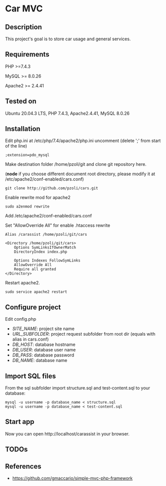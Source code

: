 # Car MVC

## Description
This project's goal is to store car usage and general services.

## Requirements
PHP >=7.4.3

MySQL >= 8.0.26

Apache2 >= 2.4.41

## Tested on 
Ubuntu 20.04.3 LTS, PHP 7.4.3, Apache2.4.41, MySQL 8.0.26

## Installation

Edit php.ini at /etc/php/7.4/apache2/php.ini uncomment (delete ';' from start of the line)

```
;extension=pdo_mysql
```

Make destination folder /home/pzoli/git and clone git repository here. 

(**node** if you choose different document root directory, please modify it at /etc/apache2/conf-enabled/cars.conf)

```
git clone http://github.com/pzoli/cars.git
```

Enable rewrite mod for apache2

```
sudo a2enmod rewrite
```

Add /etc/apache2/conf-enabled/cars.conf

Set "AllowOverride All" for enable .htaccess rewrite

```
Alias /carassist /home/pzoli/git/cars

<Directory /home/pzoli/git/cars>
    Options SymLinksIfOwnerMatch
    DirectoryIndex index.php

    Options Indexes FollowSymLinks
    AllowOverride All
    Require all granted
</Directory>
```

Restart apache2.

```
sudo service apache2 restart
```

## Configure project

Edit config.php

- *SITE_NAME*: project site name
- *URL_SUBFOLDER*: project request subfolder from root dir (equals with alias in cars.conf)
- *DB_HOST*: database hostname
- *DB_USER*: database user name
- *DB_PASS*: database password
- *DB_NAME*: database name

## Import SQL files

From the sql subfolder import structure.sql and test-content.sql to your database:

```
mysql -u username -p database_name < structure.sql
mysql -u username -p database_name < test-content.sql
```

## Start app

Now you can open http://localhost/carassist in your browser.

## TODOs



## References

- https://github.com/gmaccario/simple-mvc-php-framework
